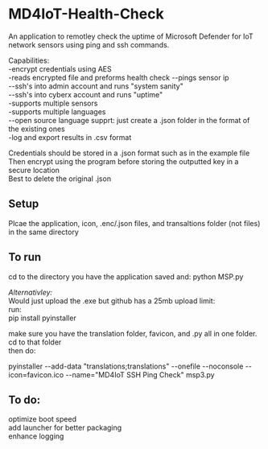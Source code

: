 # MD4IoT-Health-Check  
An application to remotley check the uptime of Microsoft Defender for IoT network sensors using ping and ssh commands.   
  
Capabilities:  
-encrypt credentials using AES  
-reads encrypted file and preforms health check 
--pings sensor ip  
--ssh's into admin account and runs "system sanity"  
--ssh's into cyberx account and runs "uptime"  
-supports multiple sensors  
-supports multiple languages  
--open source language supprt: just create a .json folder in the format of the existing ones  
-log and export results in .csv format  
  
Credentials should be stored in a .json format such as in the example file  
Then encrypt using the program before storing the outputted key in a secure location  
Best to delete the original .json  
  
## Setup
Plcae the application, icon, .enc/.json files, and transaltions folder (not files) in the same directory  
  
## To run  
cd to the directory you have the application saved and:
python MSP.py

*Alternativley:*  
Would just upload the .exe but github has a 25mb upload limit:  
run:  
  pip install pyinstaller  
  
make sure you have the translation folder, favicon, and .py all in one folder. cd to that folder  
then do:  
  
  pyinstaller --add-data "translations;translations" --onefile --noconsole --icon=favicon.ico --name="MD4IoT SSH Ping Check" msp3.py  


## To do:
optimize boot speed  
add launcher for better packaging  
enhance logging  
